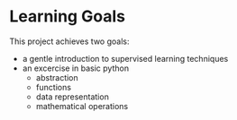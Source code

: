 # Learning Goals
This project achieves two goals:
 - a gentle introduction to supervised learning techniques
 - an excercise in basic python
    - abstraction
    - functions
    - data representation
    - mathematical operations
